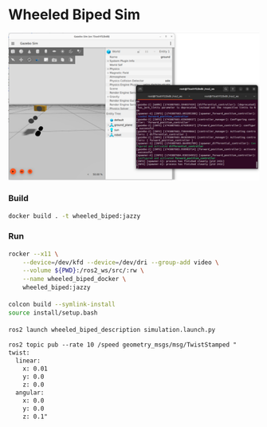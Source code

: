 # Wheeled Biped Sim


<img src="./images/v0.2.png"/>

### Build

```bash
docker build . -t wheeled_biped:jazzy
```


### Run

```bash
rocker --x11 \
    --device=/dev/kfd --device=/dev/dri --group-add video \
    --volume ${PWD}:/ros2_ws/src/:rw \
    --name wheeled_biped_docker \
    wheeled_biped:jazzy

colcon build --symlink-install
source install/setup.bash

ros2 launch wheeled_biped_description simulation.launch.py
```

```
ros2 topic pub --rate 10 /speed geometry_msgs/msg/TwistStamped "
twist:
  linear:
    x: 0.01
    y: 0.0
    z: 0.0
  angular:
    x: 0.0
    y: 0.0
    z: 0.1"

```
